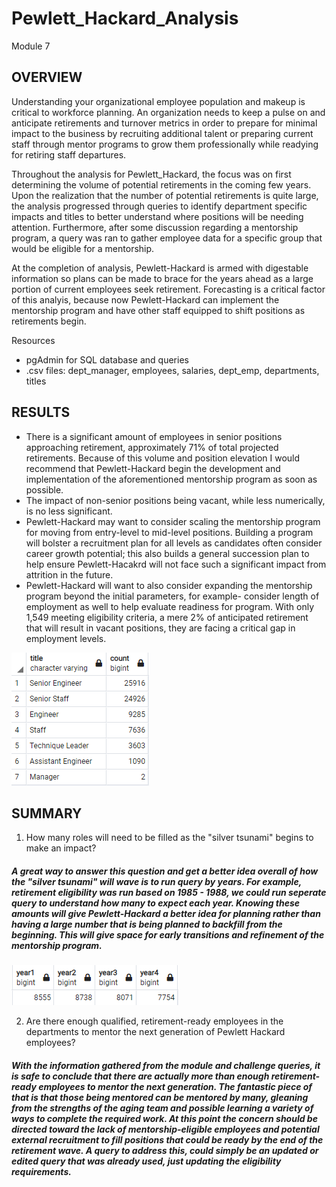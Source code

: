 # Pewlett_Hackard_Analysis
Module 7

## OVERVIEW
Understanding your organizational employee population and makeup is critical to workforce planning.  An organization needs to keep a pulse on and anticipate retirements and turnover metrics in order to prepare for minimal impact to the business by recruiting additional talent or preparing current staff through mentor programs to grow them professionally while readying for retiring staff departures.

Throughout the analysis for Pewlett_Hackard, the focus was on first determining the volume of potential retirements in the coming few years.  Upon the realization that the number of potential retirements is quite large, the analysis progressed through queries to identify department specific impacts and titles to better understand where positions will be needing attention. Furthermore, after some discussion regarding a mentorship program, a query was ran to gather employee data for a specific group that would be eligible for a mentorship. 

At the completion of analysis, Pewlett-Hackard is armed with digestable information so plans can be made to brace for the years ahead as a large portion of current employees seek retirement.  Forecasting is a critical factor of this analyis, because now Pewlett-Hackard can implement the mentorship program and have other staff equipped to shift positions as retirements begin. 

Resources
- pgAdmin for SQL database and queries
- .csv files: dept_manager, employees, salaries, dept_emp, departments, titles

## RESULTS
 
* There is a significant amount of employees in senior positions approaching retirement, approximately 71% of total projected retirements. Because of this volume and position elevation I would recommend that Pewlett-Hackard begin the development and implementation of the aforementioned mentorship program as soon as possible.
* The impact of non-senior positions being vacant, while less numerically, is no less significant.  
* Pewlett-Hackard may want to consider scaling the mentorship program for moving from entry-level to mid-level positions.  Building a program will bolster a recruitment plan for all levels as candidates often consider career growth potential; this also builds a general succession plan to help ensure Pewlett-Hacakrd will not face such a significant impact from attrition in the future. 
* Pewlett-Hackard will want to also consider expanding the mentorship program beyond the initial parameters, for example- consider length of employment as well to help evaluate readiness for program. With only 1,549 meeting eligibility criteria, a mere 2% of anticipated retirement that will result in vacant positions, they are facing a critical gap in employment levels. 

![retiring_titles](https://github.com/RachelRautenberg/Pewlett_Hackard_Analysis/blob/main/Resources/retiring_titles.PNG)

## SUMMARY

1. How many roles will need to be filled as the "silver tsunami" begins to make an impact?
##### A great way to answer this question and get a better idea overall of how the "silver tsunami" will wave is to run query by years. For example, retirement eligibility was run based on 1985 - 1988, we could run seperate query to understand how many to expect each year.  Knowing these amounts will give Pewlett-Hackard a better idea for planning rather than having a large number that is being planned to backfill from the beginning.  This will give space for early transitions and refinement of the mentorship program. 

![retirement by year](https://github.com/RachelRautenberg/Pewlett_Hackard_Analysis/blob/main/Resources/retirement_by_year.png)


2. Are there enough qualified, retirement-ready employees in the departments to mentor the next generation of Pewlett Hackard employees?
##### With the information gathered from the module and challenge queries, it is safe to conclude that there are actually more than enough retirement-ready employees to mentor the next generation.  The fantastic piece of that is that those being mentored can be mentored by many, gleaning from the strengths of the aging team and possible learning a variety of ways to complete the required work.  At this point the concern should be directed toward the lack of mentorship-eligible employees and potential external recruitment to fill positions that could be ready by the end of the retirement wave. A query to address this, could simply be an updated or edited query that was already used, just updating the eligibility requirements. 
